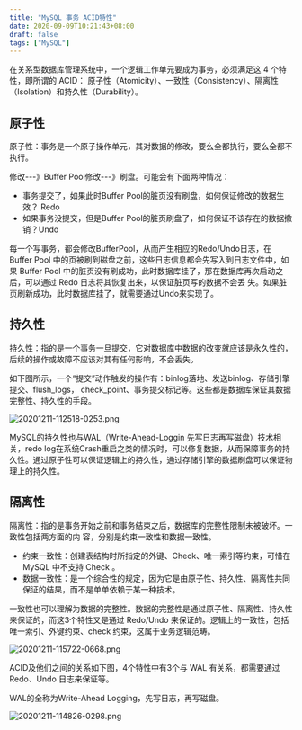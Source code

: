 ```yaml
---
title: "MySQL 事务 ACID特性"
date: 2020-09-09T10:21:43+08:00
draft: false
tags: ["MySQL"]
---
```


在关系型数据库管理系统中，一个逻辑工作单元要成为事务，必须满足这 4 个特性，即所谓的 ACID： 原子性（Atomicity）、一致性（Consistency）、隔离性（Isolation）和持久性（Durability）。

## 原子性

原子性：事务是一个原子操作单元，其对数据的修改，要么全都执行，要么全都不执行。

修改---》Buffer Pool修改---》刷盘。可能会有下面两种情况：

* 事务提交了，如果此时Buffer Pool的脏页没有刷盘，如何保证修改的数据生效？ Redo
* 如果事务没提交，但是Buffer Pool的脏页刷盘了，如何保证不该存在的数据撤销？Undo

每一个写事务，都会修改BufferPool，从而产生相应的Redo/Undo日志，在Buffer Pool 中的页被刷到磁盘之前，这些日志信息都会先写入到日志文件中，如果 Buffer Pool 中的脏页没有刷成功，此时数据库挂了，那在数据库再次启动之后，可以通过 Redo 日志将其恢复出来，以保证脏页写的数据不会丢 失。如果脏页刷新成功，此时数据库挂了，就需要通过Undo来实现了。

## 持久性

持久性：指的是一个事务一旦提交，它对数据库中数据的改变就应该是永久性的，后续的操作或故障不应该对其有任何影响，不会丢失。

如下图所示，一个“提交”动作触发的操作有：binlog落地、发送binlog、存储引擎提交、flush_logs， check_point、事务提交标记等。这些都是数据库保证其数据完整性、持久性的手段。

![20201211-112518-0253.png](https://gitee.com/chuchin/img/raw/master/20201211-112518-0253.png)

MySQL的持久性也与WAL（Write-Ahead-Loggin 先写日志再写磁盘）技术相关，redo log在系统Crash重启之类的情况时，可以修复数据，从而保障事务的持久性。通过原子性可以保证逻辑上的持久性，通过存储引擎的数据刷盘可以保证物理上的持久性。

## 隔离性

隔离性：指的是事务开始之前和事务结束之后，数据库的完整性限制未被破坏。一致性包括两方面的内 容，分别是约束一致性和数据一致性。

* 约束一致性：创建表结构时所指定的外键、Check、唯一索引等约束，可惜在 MySQL 中不支持 Check 。
* 数据一致性：是一个综合性的规定，因为它是由原子性、持久性、隔离性共同保证的结果，而不是单单依赖于某一种技术。

一致性也可以理解为数据的完整性。数据的完整性是通过原子性、隔离性、持久性来保证的，而这3个特性又是通过 Redo/Undo 来保证的。逻辑上的一致性，包括唯一索引、外键约束、check 约束，这属于业务逻辑范畴。

![20201211-115722-0668.png](https://gitee.com/chuchin/img/raw/master/20201211-115722-0668.png)

ACID及他们之间的关系如下图，4个特性中有3个与 WAL 有关系，都需要通过 Redo、Undo 日志来保证等。

WAL的全称为Write-Ahead Logging，先写日志，再写磁盘。

![20201211-114826-0298.png](https://gitee.com/chuchin/img/raw/master/20201211-114826-0298.png)

